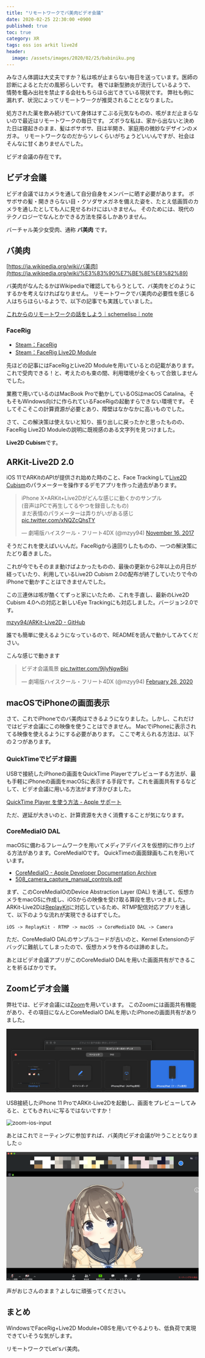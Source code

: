 ```yaml
---
title: "リモートワークでバ美肉ビデオ会議"
date: 2020-02-25 22:30:00 +0900
published: true
toc: true
category: XR 
tags: oss ios arkit live2d
header:
  image: /assets/images/2020/02/25/babiniku.png
---
```



みなさん体調は大丈夫ですか？私は咳が止まらない毎日を送っています。医師の診断によるとただの風邪らしいです。
巷では新型肺炎が流行しているようで、情勢を鑑み出社を禁止する会社もちらほら出てきている現状です。
弊社も例に漏れず、状況によってリモートワークが推奨されることとなりました。

処方された薬を飲み続けていて身体はすこぶる元気なものの、咳がまだ止まらないので最近はリモートワークの毎日です。
ズボラな私は、家から出ないと決めた日は寝起きのまま、髪はボサボサ、目は半開き、家庭用の微妙なデザインのメガネ。
リモートワークなのだからソレくらいがちょうどいいんですが、社会はそんなに甘くありませんでした。

ビデオ会議の存在です。

<!-- more -->

## ビデオ会議

ビデオ会議ではカメラを通して自分自身をメンバーに晒す必要があります。
ボサボサの髪・開ききらない目・クソダサメガネを備えた姿を、たとえ低画質のカメラを通したとしても人に見せるわけにはいきません。
そのためには、現代のテクノロジーでなんとかできる方法を探るしかありません。

バーチャル美少女受肉、通称 **バ美肉** です。

## バ美肉

[https://ja.wikipedia.org/wiki/バ美肉](https://ja.wikipedia.org/wiki/%E3%83%90%E7%BE%8E%E8%82%89)

バ美肉がなんたるかはWikipediaで確認してもらうとして、バ美肉をどのようにするかを考えなければなりません。
リモートワークでバ美肉の必要性を感じる人はちらほらいるようで、以下の記事でも実践していました。

[これからのリモートワークの話をしよう｜schemelisp｜note](https://note.com/garbageable/n/nd50b9abdcb28)

### FaceRig

- [Steam：FaceRig](https://store.steampowered.com/app/274920/FaceRig/?l=japanese)
- [Steam：FaceRig Live2D Module](https://store.steampowered.com/app/420680/FaceRig_Live2D_Module/?l=japanese)

先ほどの記事にはFaceRigとLive2D Moduleを用いているとの記載があります。
これで受肉できる！と、考えたのも束の間、利用環境が全くもって合致しませんでした。

業務で用いているのはMacBook Proで動かしているOSはmacOS Catalina。そもそもWindows向けに作られているFaceRigの起動すらできない環境です。
そしてそこそこの計算資源が必要とあり、障壁はなかなかに高いものでした。

さて、この解決策は使えないと知り、振り出しに戻ったかと思ったものの、FaceRig Live2D Moduleの説明に既視感のある文字列を見つけました。

**Live2D Cubism**です。

## ARKit-Live2D 2.0

iOS 11でARKitのAPIが提供され始めた時のこと、Face Trackingして[Live2D Cubism](https://www.live2d.com/)のパラメーターを操作するデモアプリを作った過去があります。

<blockquote class="twitter-tweet"><p lang="ja" dir="ltr">iPhone X+ARKit+Live2Dがどんな感じに動くかのサンプル<br>(音声はPCで再生してるやつを録音したもの)<br>まだ表情のパラメーターは弄りがいがある感じ <a href="https://t.co/xNQZcQhsTY">pic.twitter.com/xNQZcQhsTY</a></p>&mdash; 劇場版ハイスクール・フリート4DX (@mzyy94) <a href="https://twitter.com/mzyy94/status/931228533166260225?ref_src=twsrc%5Etfw">November 16, 2017</a></blockquote> <script async src="https://platform.twitter.com/widgets.js" charset="utf-8"></script>

そうだこれを使えばいいんだ。FaceRigから遠回りしたものの、一つの解決策にたどり着きました。

これが今でもそのまま動けばよかったものの、最後の更新から2年以上の月日が経っていたり、利用しているLive2D Cubism 2.0の配布が終了していたりで今のiPhoneで動かすことはできませんでした。

この三連休は咳が酷くてずっと家にいたため、これを手直し、最新のLive2D Cubism 4.0への対応と新しいEye Trackingにも対応しました。バージョン2.0です。

[mzyy94/ARKit-Live2D - GitHub](https://github.com/mzyy94/ARKit-Live2D)

誰でも簡単に使えるようになっているので、READMEを読んで動かしてみてください。

こんな感じで動きます

<blockquote class="twitter-tweet"><p lang="ja" dir="ltr">ビデオ会議風景 <a href="https://t.co/9jIyNgwBki">pic.twitter.com/9jIyNgwBki</a></p>&mdash; 劇場版ハイスクール・フリート4DX (@mzyy94) <a href="https://twitter.com/mzyy94/status/1232523165131108354?ref_src=twsrc%5Etfw">February 26, 2020</a></blockquote> <script async src="https://platform.twitter.com/widgets.js" charset="utf-8"></script>

## macOSでiPhoneの画面表示

さて、これでiPhoneでのバ美肉はできるようになりました。しかし、これだけではビデオ会議にこの映像を使うことはできません。
MacでiPhoneに表示されてる映像を使えるようにする必要があります。
ここで考えられる方法は、以下の２つがあります。

### QuickTimeでビデオ録画


USBで接続したiPhoneの画面をQuickTime Playerでプレビューする方法が、最も手軽にiPhoneの画面をmacOSに表示する手段です。これを画面共有するなどして、ビデオ会議に用いる方法がまず浮かびました。

[QuickTime Player を使う方法 - Apple サポート](https://support.apple.com/ja-jp/HT201066#record)

ただ、遅延が大きいのと、計算資源を大きく消費することが気になります。

### CoreMediaIO DAL

macOSに備わるフレームワークを用いてメディアデバイスを仮想的に作り上げる方法があります。CoreMediaIOです。
QuickTimeの画面録画もこれを用いています。

- [CoreMediaIO - Apple Developer Documentation Archive](https://developer.apple.com/library/archive/samplecode/CoreMediaIO/Introduction/Intro.html)
- [508_camera_capture_manual_controls.pdf](http://devstreaming.apple.com/videos/wwdc/2014/508xxfvaehrll14/508/508_camera_capture_manual_controls.pdf)

まず、このCoreMediaIOのDevice Abstraction Layer (DAL) を通して、仮想カメラをmacOSに作成し、iOSからの映像を受け取る算段を思いつきました。
ARKit-Live2Dは[ReplayKit](https://developer.apple.com/documentation/replaykit)に対応しているため、RTMP配信対応アプリを通して、以下のような流れが実現できるはずでした。

```
iOS -> ReplayKit - RTMP -> macOS -> CoreMediaIO DAL -> Camera
```

ただ、CoreMediaIO DALのサンプルコードが古いのと、Kernel Extensionのデバッグに難航してしまったので、仮想カメラを作るのは諦めました。

あとはビデオ会議アプリがこのCoreMediaIO DALを用いた画面共有ができることを祈るばかりです。

## Zoomビデオ会議

弊社では、ビデオ会議には[Zoom](https://zoom.us/)を用いています。
このZoomには画面共有機能があり、その項目になんとCoreMediaIO DALを用いたiPhoneの画面共有がありました。

![zoom-input-selection](/assets/images/2020/02/25/zoom-input-selection.png)

USB接続したiPhone 11 ProでARKit-Live2Dを起動し、画面をプレビューしてみると、とてもきれいに写るではないですか！

![zoom-ios-input](/assets/images/2020/02/25/zoom-ios-input.png)

あとはこれでミーティングに参加すれば、バ美肉ビデオ会議が叶うこととなりました☺️

![zoom-babiniku-meeting](/assets/images/2020/02/25/zoom-babiniku-meeting.png)

声がおじさんのまま？よしなに頑張ってください。

## まとめ

WindowsでFaceRig+Live2D Module+OBSを用いてやるよりも、低負荷で実現できていそうな気がします。

リモートワークでLet'sバ美肉。
